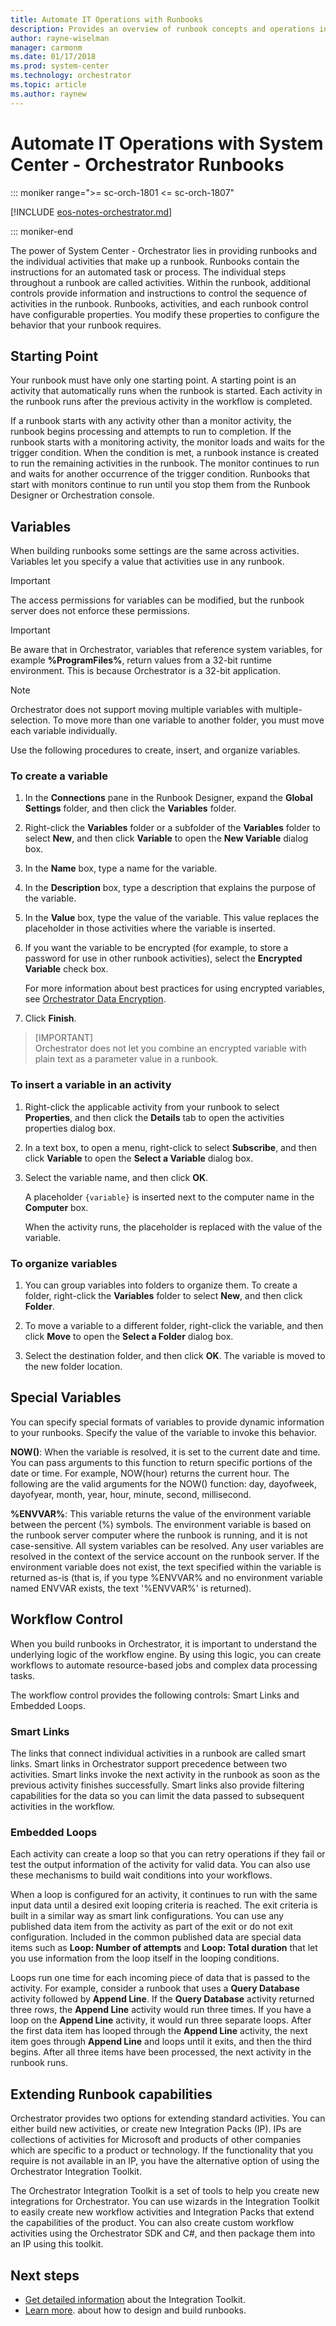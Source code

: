```yaml
---
title: Automate IT Operations with Runbooks
description: Provides an overview of runbook concepts and operations in System Center Orchestrator
author: rayne-wiselman
manager: carmonm
ms.date: 01/17/2018
ms.prod: system-center
ms.technology: orchestrator
ms.topic: article
ms.author: raynew
---
```



# Automate IT Operations with System Center  - Orchestrator Runbooks

::: moniker range=">= sc-orch-1801 <= sc-orch-1807"

[!INCLUDE [eos-notes-orchestrator.md](../includes/eos-notes-orchestrator.md)]

::: moniker-end

The power of System Center  - Orchestrator lies in providing runbooks and the individual activities that make up a runbook. Runbooks contain the instructions for an automated task or process. The individual steps throughout a runbook are called activities. Within the runbook,  additional controls provide information and instructions to control the sequence of activities in the runbook. Runbooks, activities, and each runbook control have configurable properties. You modify these properties to configure the behavior that your runbook requires.  

## Starting Point
Your runbook must have only one starting point. A starting point is an activity that automatically runs when the runbook is started. Each activity in the runbook runs after the previous activity in the workflow is completed.  

If a runbook starts with any activity other than a monitor activity, the runbook begins processing and attempts to run to completion. If the runbook starts with a monitoring activity, the monitor loads and waits for the trigger condition. When the condition is met, a runbook instance is created to run the remaining activities in the runbook. The monitor continues to run and waits for another occurrence of the trigger condition. Runbooks that start with monitors continue to run until you stop them from the Runbook Designer or Orchestration console.

## Variables
When building runbooks some settings are the same across activities. Variables let you specify a value that activities use in any runbook.  

> [!IMPORTANT]  
> The access permissions for variables can be modified, but the runbook server does not enforce these permissions.  

> [!IMPORTANT]  
> Be aware that in Orchestrator, variables that reference system variables, for example **%ProgramFiles%**, return values from a 32-bit runtime environment. This is because Orchestrator is a 32-bit application.  

> [!NOTE]  
> Orchestrator does not support moving multiple variables with multiple-selection. To move more than one variable to another folder, you must move each variable individually.  

Use the following procedures to create, insert, and organize variables.  

### To create a variable  

1.  In the **Connections** pane in the Runbook Designer, expand the **Global Settings** folder, and then click the **Variables** folder.  

2.  Right-click the **Variables** folder or a subfolder of the **Variables** folder to select **New**, and then click **Variable** to open the **New Variable** dialog box.  

3.  In the **Name** box, type a name for the variable.  

4.  In the **Description** box, type a description that explains the purpose of the variable.  

5.  In the **Value** box, type the value of the variable. This value replaces the placeholder in those activities where the variable is inserted.  

6.  If you want the variable to be encrypted \(for example, to store a password for use in other runbook activities\), select the **Encrypted Variable** check box.  

    For more information about best practices for using encrypted variables, see [Orchestrator Data Encryption](https://technet.microsoft.com/library/hh912316.aspx).  

7.  Click **Finish**.  

> [IMPORTANT]  
> Orchestrator does not let you combine an encrypted variable with plain text as a parameter value in a runbook.  

### To insert a variable in an activity  

1.  Right-click the applicable activity from your runbook to select **Properties**, and then click the **Details** tab to open the activities properties dialog box.  

2.  In a text box, to open a menu, right-click to select **Subscribe**, and then click **Variable** to open the **Select a Variable** dialog box.  

3.  Select the variable name, and then click **OK**.  

    A placeholder `{variable}` is inserted next to the computer name in the **Computer** box.  

    When the activity runs, the placeholder is replaced with the value of the variable.  

### To organize variables  

1.  You can group variables into folders to organize them. To create a folder, right-click the **Variables** folder to select **New**, and then click **Folder**.  

2.  To move a variable to a different folder, right-click the variable, and then click **Move** to open the **Select a Folder** dialog box.  

3.  Select the destination folder, and then click **OK**. The variable is moved to the new folder location.  

## Special Variables  
You can specify special formats of variables to provide dynamic information to your runbooks. Specify the value of the variable to invoke this behavior.  

**NOW\(\)**: When the variable is resolved, it is set to the current date and time. You can pass arguments to this function to return specific portions of the date or time. For example, NOW\(hour\) returns the current hour. The following are the valid arguments for the NOW\(\) function: day, dayofweek, dayofyear, month, year, hour, minute, second, millisecond.  

**%ENVVAR%**: This variable returns the value of the environment variable between the percent \(%\) symbols. The environment variable is based on the runbook server computer where the runbook is running, and it is not case\-sensitive. All system variables can be resolved. Any user variables are resolved in the context of the service account on the runbook server. If the environment variable does not exist, the text specified within the variable is returned as\-is \(that is, if you type %ENVVAR% and no environment variable named ENVVAR exists, the text '%ENVVAR%' is returned\).  

## Workflow Control
When you build runbooks in Orchestrator, it is important to understand the underlying logic of the workflow engine. By using this logic, you can create workflows to automate resource\-based jobs and complex data processing tasks.  

The workflow control provides the following controls: Smart Links and Embedded Loops.  

### Smart Links

The links that connect individual activities in a runbook are called smart links. Smart links in Orchestrator support precedence between two activities. Smart links invoke the next activity in the runbook as soon as the previous activity finishes successfully. Smart links also provide filtering capabilities for the data so you can limit the data passed to subsequent activities in the workflow.

### Embedded Loops   

Each activity can create a loop so that you can retry operations if they fail or test the output information of the activity for valid data. You can also use these mechanisms to build wait conditions into your workflows.  

When a loop is configured for an activity, it continues to run with the same input data until a desired exit looping criteria is reached. The exit criteria is built in a similar way as smart link configurations. You can use any published data item from the activity as part of the exit or do not exit configuration. Included in the common published data are special data items such as **Loop: Number of attempts** and **Loop: Total duration** that let you use information from the loop itself in the looping conditions.  

Loops run one time for each incoming piece of data that is passed to the activity. For example, consider a runbook that uses a **Query Database** activity followed by **Append Line**. If the **Query Database** activity returned three rows, the **Append Line** activity would run three times. If you have a loop on the **Append Line** activity, it would run three separate loops. After the first data item has looped through the **Append Line** activity, the next item goes through **Append Line** and loops until it exits, and then the third begins. After all three items have been processed, the next activity in the runbook runs.

## Extending Runbook capabilities

Orchestrator provides two options for extending standard activities. You can either build new activities, or create new Integration Packs (IP). IPs are collections of activities for Microsoft and products of other companies  which are specific to a product or technology. If the functionality that you require is not available in an IP, you have the alternative option of using the Orchestrator Integration Toolkit.

The Orchestrator Integration Toolkit is a set of tools to help you create new integrations for Orchestrator. You can use wizards in the Integration Toolkit to easily create new workflow activities and Integration Packs that extend the capabilities of the product. You can also create custom workflow activities using the Orchestrator SDK and C\#, and then package them into an IP using this toolkit.

## Next steps

- [Get detailed information](https://go.microsoft.com/fwlink/?LinkId=261687) about the Integration Toolkit.
- [Learn more](build-test-runbooks.md). about how to design and build runbooks.

